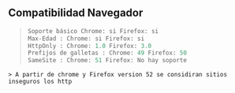 ## Compatibilidad Navegador
> ```javascript
> Soporte básico Chrome: si Firefox: si
> Max-Edad : Chrome: si Firefox: si
> HttpOnly : Chrome: 1.0 Firefox: 3.0
> Prefijos de galletas : Chrome: 49 Firefox: 50
> SameSite : Chrome: 51 Firefox: No hay soporte
```
> A partir de chrome y Firefox version 52 se considiran sitios inseguros los http
